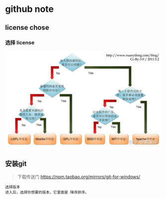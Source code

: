 # github note

## license chose  
### 选择 license
![license](data/license%20chose.jpg)

## 安装git  

>下载传送门
https://npm.taobao.org/mirrors/git-for-windows/

    选择版本
    进入后，选择你想要的版本，它里面是 降序排序。

